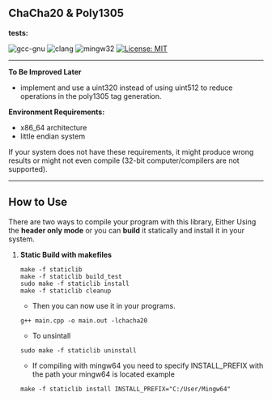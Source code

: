## ChaCha20 & Poly1305

**tests:**

![gcc-gnu](https://github.com/mrdcvlsc/ChaCha20-Poly1305/actions/workflows/gcc-gnu.yml/badge.svg)
![clang](https://github.com/mrdcvlsc/ChaCha20-Poly1305/actions/workflows/clang.yml/badge.svg)
![mingw32](https://github.com/mrdcvlsc/ChaCha20-Poly1305/actions/workflows/mingw32.yml/badge.svg)
[![License: MIT](https://img.shields.io/badge/License-MIT-green.svg)](https://opensource.org/licenses/MIT)

-----

**To Be Improved Later**
- implement and use a uint320 instead of using uint512 to reduce operations in the poly1305 tag generation.

**Environment Requirements:**
- x86_64 architecture
- little endian system

If your system does not have these requirements, it might produce wrong results or might not even compile (32-bit computer/compilers are not supported).

-----

## How to Use

There are two ways to compile your program with this library, Either Using the **header only mode** or you can **build** it statically and install it in your system.

1. **Static Build with makefiles**

    ```shell
    make -f staticlib
    make -f staticlib build_test
    sudo make -f staticlib install
    make -f staticlib cleanup
    ```

    - Then you can now use it in your programs.

    ```
    g++ main.cpp -o main.out -lchacha20
    ```

    - To unsintall
    ```
    sudo make -f staticlib uninstall
    ```

    - If compiling with mingw64 you need to specify INSTALL_PREFIX with the path your mingw64 is located example
    ```
    make -f staticlib install INSTALL_PREFIX="C:/User/Mingw64"
    ```
